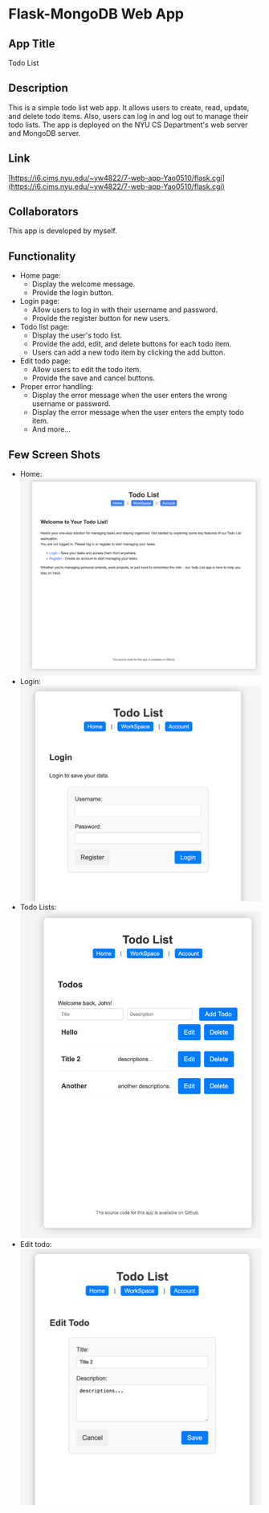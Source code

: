 # Flask-MongoDB Web App

## App Title
Todo List

## Description
This is a simple todo list web app. It allows users to create, read, update, and delete todo items. 
Also, users can log in and log out to manage their todo lists.
The app is deployed on the NYU CS Department's web server and MongoDB server.

## Link

[https://i6.cims.nyu.edu/~yw4822/7-web-app-Yao0510/flask.cgi](https://i6.cims.nyu.edu/~yw4822/7-web-app-Yao0510/flask.cgi)

## Collaborators

This app is developed by myself.

## Functionality

- Home page: 
  - Display the welcome message.
  - Provide the login button.
- Login page:
  - Allow users to log in with their username and password.
  - Provide the register button for new users.
- Todo list page:
  - Display the user's todo list.
  - Provide the add, edit, and delete buttons for each todo item.
  - Users can add a new todo item by clicking the add button.
- Edit todo page:
  - Allow users to edit the todo item.
  - Provide the save and cancel buttons.
- Proper error handling:
  - Display the error message when the user enters the wrong username or password.
  - Display the error message when the user enters the empty todo item.
  - And more...

## Few Screen Shots
- Home:
  ![Home](images/home.png)
- Login:
  ![login](images/login.png)
- Todo Lists:
  ![todo](images/todo.png)
- Edit todo:
  ![edit](images/edit.png)
